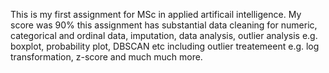 This is my first assignment for MSc in applied artificail intelligence. My score was 90% this assignment has substantial data cleaning for numeric, categorical and ordinal data, imputation, data analysis, outlier analysis e.g. boxplot, probability plot, DBSCAN etc
including outlier treatemeent e.g. log transformation, z-score and much much more.
